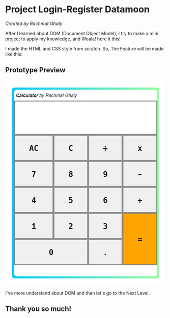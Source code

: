 # Project Login-Register Datamoon

_Created by Rachmat Ghaly_

After I learned about DOM (Document Object Model), I try to make a mini project to apply my knowledge, and Woala! here it this!

I made the HTML and CSS style from scratch. So, The Feature will be made like this:

## Prototype Preview

![Preview Prototype](./assets/img/preview.png)

I've more understand about DOM and then let's go to the Next Level.

## Thank you so much!
